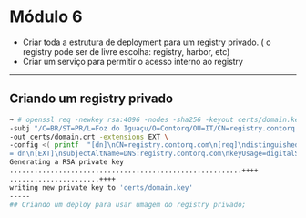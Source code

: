 # Módulo 6

- Criar toda a estrutura de deployment para um registry privado. ( o registry pode ser de livre escolha: registry, harbor, etc)
- Criar um serviço para permitir o acesso interno ao registry
--- 

## Criando um registry privado

```bash
~ # openssl req -newkey rsa:4096 -nodes -sha256 -keyout certs/domain.key
-subj "/C=BR/ST=PR/L=Foz do Iguaçu/O=Contorq/OU=IT/CN=registry.contorq.com" -x509 -days 365 \
-out certs/domain.crt -extensions EXT \
-config <( printf  "[dn]\nCN=registry.contorq.com\n[req]\ndistinguished_name \
= dn\n[EXT]\nsubjectAltName=DNS:registry.contorq.com\nkeyUsage=digitalSignature\nextendedKeyUsage=serverAuth")
Generating a RSA private key
.........................................................++++
......................++++
writing new private key to 'certs/domain.key'
-----
## Criando um deploy para usar umagem do registry privado;
